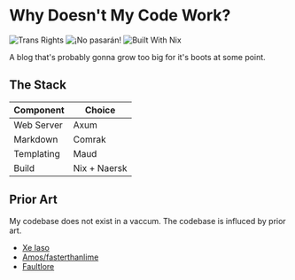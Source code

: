 # Why Doesn't My Code Work?

![Trans Rights](https://pride-badges.pony.workers.dev/static/v1?label=Trans%20Rights&stripeWidth=6&stripeColors=5BCEFA,F5A9B8,FFFFFF,F5A9B8,5BCEFA)
![¡No pasarán!](https://pride-badges.pony.workers.dev/static/v1?label=%C2%A1No+pasar%C3%A1n%21&labelColor=%23555&stripeWidth=8&stripeColors=%23FF0000%2C%23FF0000%2C%23FF0000%2C%23FF0000%2C%23000000%2C%23000000%2C%23000000%2C%23000000)
![Built With Nix](https://img.shields.io/static/v1?label=Built%20with&message=Nix&color=blue&style=flat&logo=nixos&link=https://nixos.org/&labelColor=111212)

A blog that's probably gonna grow too big for it's boots at some point.

## The Stack
| Component  | Choice |
| ---------- | ------ |
| Web Server | Axum   |
| Markdown   | Comrak |
| Templating | Maud   |
| Build      | Nix + Naersk |

## Prior Art
My codebase does not exist in a vaccum. The codebase is influced by prior art.
- [Xe Iaso](https://xeiaso.net/)
- [Amos/fasterthanlime](https://fasterthanli.me/)
- [Faultlore](https://faultlore.com/blah/)
